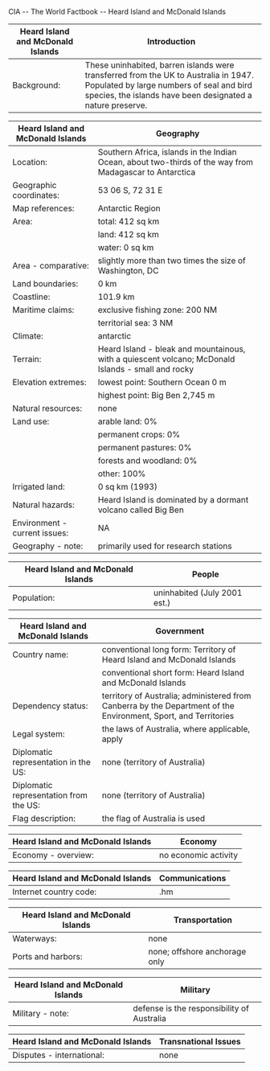 CIA -- The World Factbook -- Heard Island and McDonald Islands

| Heard Island and McDonald Islands | Introduction |
| --- | --- |
| Background: | These uninhabited, barren islands were transferred from the UK to Australia in 1947. Populated by large numbers of seal and bird species, the islands have been designated a nature preserve. |

| Heard Island and McDonald Islands | Geography |
| --- | --- |
| Location: | Southern Africa, islands in the Indian Ocean, about two-thirds of the way from Madagascar to Antarctica |
| Geographic coordinates: | 53 06 S, 72 31 E |
| Map references: | Antarctic Region |
| Area: | total: 412 sq km |
| | land: 412 sq km |
| | water: 0 sq km |
| Area - comparative: | slightly more than two times the size of Washington, DC |
| Land boundaries: | 0 km |
| Coastline: | 101.9 km |
| Maritime claims: | exclusive fishing zone: 200 NM |
| | territorial sea: 3 NM |
| Climate: | antarctic |
| Terrain: | Heard Island - bleak and mountainous, with a quiescent volcano; McDonald Islands - small and rocky |
| Elevation extremes: | lowest point: Southern Ocean 0 m |
| | highest point: Big Ben 2,745 m |
| Natural resources: | none |
| Land use: | arable land: 0% |
| | permanent crops: 0% |
| | permanent pastures: 0% |
| | forests and woodland: 0% |
| | other: 100% |
| Irrigated land: | 0 sq km (1993) |
| Natural hazards: | Heard Island is dominated by a dormant volcano called Big Ben |
| Environment - current issues: | NA |
| Geography - note: | primarily used for research stations |

| Heard Island and McDonald Islands | People |
| --- | --- |
| Population: | uninhabited (July 2001 est.) |

| Heard Island and McDonald Islands | Government |
| --- | --- |
| Country name: | conventional long form: Territory of Heard Island and McDonald Islands |
| | conventional short form: Heard Island and McDonald Islands |
| Dependency status: | territory of Australia; administered from Canberra by the Department of the Environment, Sport, and Territories |
| Legal system: | the laws of Australia, where applicable, apply |
| Diplomatic representation in the US: | none (territory of Australia) |
| Diplomatic representation from the US: | none (territory of Australia) |
| Flag description: | the flag of Australia is used |

| Heard Island and McDonald Islands | Economy |
| --- | --- |
| Economy - overview: | no economic activity |

| Heard Island and McDonald Islands | Communications |
| --- | --- |
| Internet country code: | .hm |

| Heard Island and McDonald Islands | Transportation |
| --- | --- |
| Waterways: | none |
| Ports and harbors: | none; offshore anchorage only |

| Heard Island and McDonald Islands | Military |
| --- | --- |
| Military - note: | defense is the responsibility of Australia |

| Heard Island and McDonald Islands | Transnational Issues |
| --- | --- |
| Disputes - international: | none |
